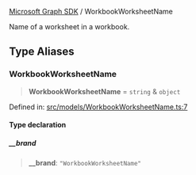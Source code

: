 [Microsoft Graph SDK](README.md) / WorkbookWorksheetName

Name of a worksheet in a workbook.

## Type Aliases

### WorkbookWorksheetName

> **WorkbookWorksheetName** = `string` & `object`

Defined in: [src/models/WorkbookWorksheetName.ts:7](https://github.com/Future-Secure-AI/microsoft-graph/blob/main/src/models/WorkbookWorksheetName.ts#L7)

#### Type declaration

##### \_\_brand

> **\_\_brand**: `"WorkbookWorksheetName"`

